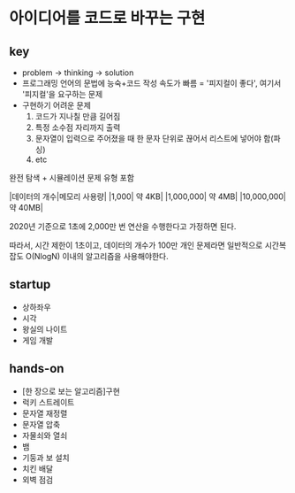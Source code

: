 # 아이디어를 코드로 바꾸는 구현

## key
- problem -> thinking -> solution
- 프로그래밍 언어의 문법에 능숙+코드 작성 속도가 빠름 = '피지컬이 좋다', 여기서 '피지컬'을 요구하는 문제
- 구현하기 어려운 문제
  1. 코드가 지나칠 만큼 길어짐
  2. 특정 소수점 자리까지 출력
  3. 문자열이 입력으로 주어졌을 때 한 문자 단위로 끊어서 리스트에 넣어야 함(파싱)
  4. etc

완전 탐색 + 시뮬레이션 문제 유형 포함

|데이터의 개수|메모리 사용량|
|1,000| 약 4KB|
|1,000,000| 약 4MB|
|10,000,000| 약 40MB|

2020년 기준으로 1초에 2,000만 번 연산을 수행한다고 가정하면 된다.

따라서, 시간 제한이 1초이고, 데이터의 개수가 100만 개인 문제라면 일반적으로 시간복잡도 O(NlogN) 이내의 알고리즘을 사용해야한다.

## startup
- 상하좌우
- 시각
- 왕실의 나이트
- 게임 개발


## hands-on
- [한 장으로 보는 알고리즘]구현
- 럭키 스트레이트
- 문자열 재정렬
- 문자열 압축
- 자물쇠와 열쇠
- 뱀
- 기둥과 보 설치
- 치킨 배달
- 외벽 점검
